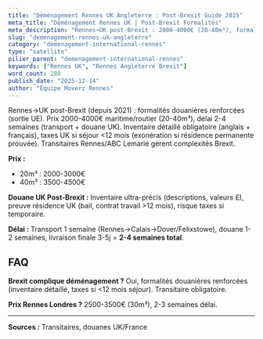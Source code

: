 ```yaml
---
title: "Déménagement Rennes UK Angleterre : Post-Brexit Guide 2025"
meta_title: "Déménagement Rennes UK | Post-Brexit Formalités"
meta_description: "Rennes→UK post-Brexit : 2000-4000€ (20-40m³), formalités douanières renforcées, inventaire détaillé, taxes si <12 mois. Délai 2-4 semaines."
slug: "demenagement-rennes-uk-angleterre"
category: "demenagement-international-rennes"
type: "satellite"
pilier_parent: "demenagement-international-rennes"
keywords: ["Rennes UK", "Rennes Angleterre Brexit"]
word_count: 280
publish_date: "2025-12-14"
author: "Équipe Moverz Rennes"
---
```


Rennes→UK post-Brexit (depuis 2021) : formalités douanières renforcées (sortie UE). Prix 2000-4000€ maritime/routier (20-40m³), délai 2-4 semaines (transport + douane UK). Inventaire détaillé obligatoire (anglais + français), taxes UK si séjour <12 mois (exonération si résidence permanente prouvée). Transitaires Rennes/ABC Lemarié gèrent complexités Brexit.

**Prix :** 
- 20m³ : 2000-3000€
- 40m³ : 3500-4500€

**Douane UK Post-Brexit :** Inventaire ultra-précis (descriptions, valeurs £), preuve résidence UK (bail, contrat travail >12 mois), risque taxes si temporaire.

**Délai :** Transport 1 semaine (Rennes→Calais→Dover/Felixstowe), douane 1-2 semaines, livraison finale 3-5j = **2-4 semaines total**.

## FAQ

**Brexit complique déménagement ?**
Oui, formalités douanières renforcées (inventaire détaillé, taxes si <12 mois séjour). Transitaire obligatoire.

**Prix Rennes Londres ?**
2500-3500€ (30m³), 2-3 semaines délai.

---
**Sources :** Transitaires, douanes UK/France

